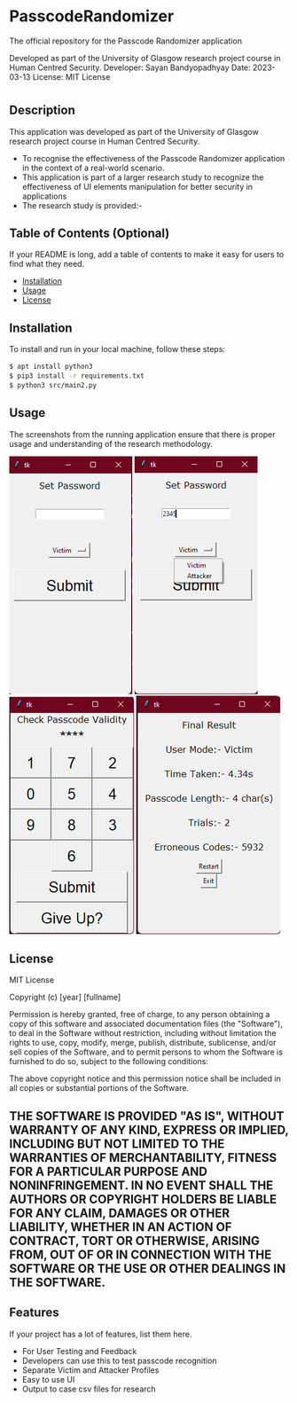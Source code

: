# PasscodeRandomizer
The official repository for the Passcode Randomizer application

Developed as part of the University of Glasgow research project course in Human Centred Security.
Developer: Sayan Bandyopadhyay
Date: 2023-03-13
License: MIT License

# <PasscodeRandomizer>

## Description

This application was developed as part of the University of Glasgow research project course in Human Centred Security.

- To recognise the effectiveness of the Passcode Randomizer application in the context of a real-world scenario.
- This application is part of a larger research study to recognize the effectiveness of UI elements manipulation for better security in applications
- The research study is provided:-

## Table of Contents (Optional)

If your README is long, add a table of contents to make it easy for users to find what they need.

- [Installation](#installation)
- [Usage](#usage)
- [License](#license)

## Installation

To install and run in your local machine, follow these steps:

```bash
$ apt install python3
$ pip3 install -r requirements.txt
$ python3 src/main2.py
```

## Usage

The screenshots from the running application ensure that there is proper usage and understanding of the research methodology.

![Selection Screen](assets/main1.png)
![Mode Selection](assets/main2.png)
![Passcode Enter](assets/main3.png)
![Results and Review](assets/main4.png)

## License

MIT License

Copyright (c) [year] [fullname]

Permission is hereby granted, free of charge, to any person obtaining a copy
of this software and associated documentation files (the "Software"), to deal
in the Software without restriction, including without limitation the rights
to use, copy, modify, merge, publish, distribute, sublicense, and/or sell
copies of the Software, and to permit persons to whom the Software is
furnished to do so, subject to the following conditions:

The above copyright notice and this permission notice shall be included in all
copies or substantial portions of the Software.

THE SOFTWARE IS PROVIDED "AS IS", WITHOUT WARRANTY OF ANY KIND, EXPRESS OR
IMPLIED, INCLUDING BUT NOT LIMITED TO THE WARRANTIES OF MERCHANTABILITY,
FITNESS FOR A PARTICULAR PURPOSE AND NONINFRINGEMENT. IN NO EVENT SHALL THE
AUTHORS OR COPYRIGHT HOLDERS BE LIABLE FOR ANY CLAIM, DAMAGES OR OTHER
LIABILITY, WHETHER IN AN ACTION OF CONTRACT, TORT OR OTHERWISE, ARISING FROM,
OUT OF OR IN CONNECTION WITH THE SOFTWARE OR THE USE OR OTHER DEALINGS IN THE
SOFTWARE.
---

## Features

If your project has a lot of features, list them here.

- For User Testing and Feedback
- Developers can use this to test passcode recognition
- Separate Victim and Attacker Profiles
- Easy to use UI
- Output to case csv files for research
